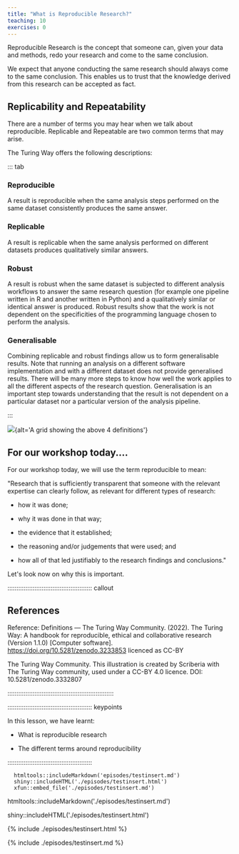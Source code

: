 ```yaml
---
title: "What is Reproducible Research?"
teaching: 10
exercises: 0
---
```



Reproducible Research is the concept that someone can, given your data and methods, redo your research and come to the same conclusion.

We expect that anyone conducting the same research should always come to the same conclusion. This enables us to trust that the knowledge derived from this research can be accepted as fact.



## Replicability and Repeatability

There are a number of terms you may hear when we talk about reproducible. Replicable and Repeatable are two common terms that may arise.

The Turing Way offers the following descriptions:



::: tab


### Reproducible
A result is reproducible when the same analysis steps performed on the same dataset consistently produces the same answer.

### Replicable
A result is replicable when the same analysis performed on different datasets produces qualitatively similar answers.

### Robust
A result is robust when the same dataset is subjected to different analysis workflows to answer the same research question (for example one pipeline written in R and another written in Python) and a qualitatively similar or identical answer is produced. Robust results show that the work is not dependent on the specificities of the programming language chosen to perform the analysis.

### Generalisable
Combining replicable and robust findings allow us to form generalisable results. Note that running an analysis on a different software implementation and with a different dataset does not provide generalised results. There will be many more steps to know how well the work applies to all the different aspects of the research question. Generalisation is an important step towards understanding that the result is not dependent on a particular dataset nor a particular version of the analysis pipeline.

:::

![](https://the-turing-way.netlify.app/_images/reproducible-definition-grid.svg){alt='A grid showing the above 4 definitions'}


## For our workshop today....


For our workshop today, we will use the term reproducible to mean:

"Research that is sufficiently transparent that someone with the relevant expertise
can clearly follow, as relevant for different types of research:

- how it was done;

- why it was done in that way;

- the evidence that it established;

- the reasoning and/or judgements that were used; and

- how all of that led justifiably to the research findings and conclusions." 

Let's look now on why this is important.



::::::::::::::::::::::::::::::::::::::::::::::: callout

## References

Reference: Definitions — The Turing Way Community. (2022). The Turing Way: A handbook for reproducible, ethical and collaborative research (Version 1.1.0) [Computer software]. https://doi.org/10.5281/zenodo.3233853 licenced as CC-BY

The Turing Way Community. This illustration is created by Scriberia with The Turing Way community, used under a CC-BY 4.0 licence. DOI: 10.5281/zenodo.3332807

:::::::::::::::::::::::::::::::::::::::::::::::::::::::::::


::::::::::::::::::::::::::::::::::::::::::::::: keypoints

In this lesson, we have learnt:

- What is reproducible research

- The different terms around reproducibility

:::::::::::::::::::::::::::::::::::::::::::::::



```{r}
  htmltools::includeMarkdown('episodes/testinsert.md')
  shiny::includeHTML('./episodes/testinsert.html')
  xfun::embed_file('./episodes/testinsert.md')
```

htmltools::includeMarkdown('./episodes/testinsert.md')

shiny::includeHTML('./episodes/testinsert.html')



{% include ./episodes/testinsert.html %}

{% include ./episodes/testinsert.md %}

<div w3-include-html="./episodes/testinsert.html"></div>


